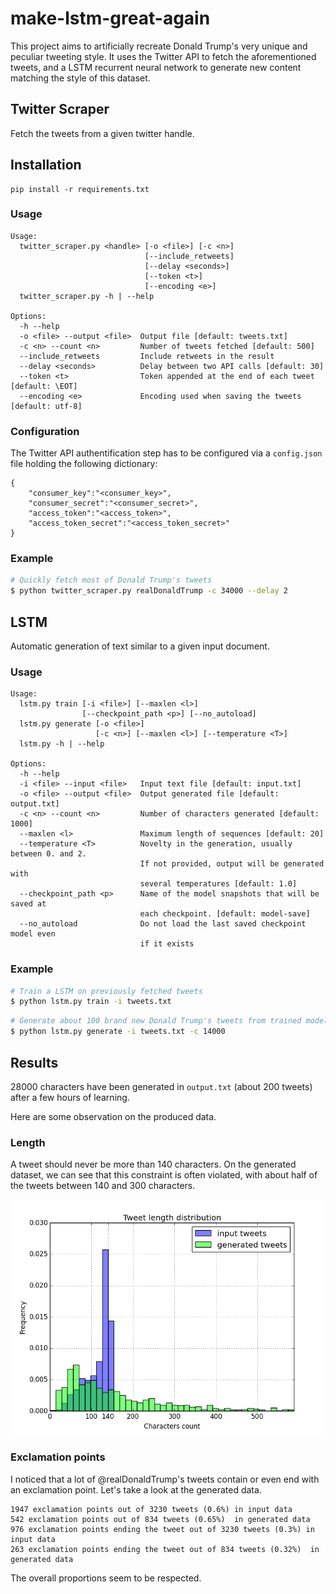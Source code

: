 # make-lstm-great-again
This project aims to artificially recreate Donald Trump's very unique and peculiar tweeting style.
It uses the Twitter API to fetch the aforementioned tweets, and a LSTM recurrent neural network to generate new content matching the style of this dataset.

## Twitter Scraper
Fetch the tweets from a given twitter handle.

## Installation

```
pip install -r requirements.txt
```

### Usage

```
Usage:
  twitter_scraper.py <handle> [-o <file>] [-c <n>]
                              [--include_retweets]
                              [--delay <seconds>]
                              [--token <t>]
                              [--encoding <e>]
  twitter_scraper.py -h | --help

Options:
  -h --help
  -o <file> --output <file>  Output file [default: tweets.txt]
  -c <n> --count <n>         Number of tweets fetched [default: 500]
  --include_retweets         Include retweets in the result
  --delay <seconds>          Delay between two API calls [default: 30]
  --token <t>                Token appended at the end of each tweet [default: \EOT]
  --encoding <e>             Encoding used when saving the tweets [default: utf-8]
```

### Configuration
The Twitter API authentification step has to be configured via a `config.json` file
holding the following dictionary:
```
{
    "consumer_key":"<consumer_key>",
    "consumer_secret":"<consumer_secret>",
    "access_token":"<access_token>",
    "access_token_secret":"<access_token_secret>"
}
```
### Example

```bash
# Quickly fetch most of Donald Trump's tweets
$ python twitter_scraper.py realDonaldTrump -c 34000 --delay 2
```

## LSTM
Automatic generation of text similar to a given input document.

### Usage

```
Usage:
  lstm.py train [-i <file>] [--maxlen <l>]
                [--checkpoint_path <p>] [--no_autoload]
  lstm.py generate [-o <file>]
                   [-c <n>] [--maxlen <l>] [--temperature <T>]
  lstm.py -h | --help

Options:
  -h --help
  -i <file> --input <file>   Input text file [default: input.txt]
  -o <file> --output <file>  Output generated file [default: output.txt]
  -c <n> --count <n>         Number of characters generated [default: 1000]
  --maxlen <l>               Maximum length of sequences [default: 20]
  --temperature <T>          Novelty in the generation, usually between 0. and 2.
                             If not provided, output will be generated with
                             several temperatures [default: 1.0]
  --checkpoint_path <p>      Name of the model snapshots that will be saved at
                             each checkpoint. [default: model-save]
  --no_autoload              Do not load the last saved checkpoint model even
                             if it exists
```

### Example

```bash
# Train a LSTM on previously fetched tweets
$ python lstm.py train -i tweets.txt
```

```bash
# Generate about 100 brand new Donald Trump's tweets from trained model
$ python lstm.py generate -i tweets.txt -c 14000
```

## Results

28000 characters have been generated in `output.txt` (about 200 tweets) after a few hours of learning.

Here are some observation on the produced data.

### Length

A tweet should never be more than 140 characters. On the generated dataset, we can see that this constraint is often violated, with about half of the tweets between 140 and 300 characters.

<img src='length.png'/>

### Exclamation points

I noticed that a lot of @realDonaldTrump's tweets contain or even end with an exclamation point.
Let's take a look at the generated data.

```
1947 exclamation points out of 3230 tweets (0.6%) in input data
542 exclamation points out of 834 tweets (0.65%)  in generated data
976 exclamation points ending the tweet out of 3230 tweets (0.3%) in input data
263 exclamation points ending the tweet out of 834 tweets (0.32%)  in generated data
```

The overall proportions seem to be respected.